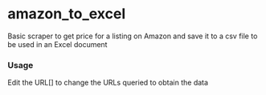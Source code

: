 # amazon_to_excel

Basic scraper to get price for a listing on Amazon and save it to a csv file to be used in an Excel document

### Usage

Edit the URL[] to change the URLs queried to obtain the data
